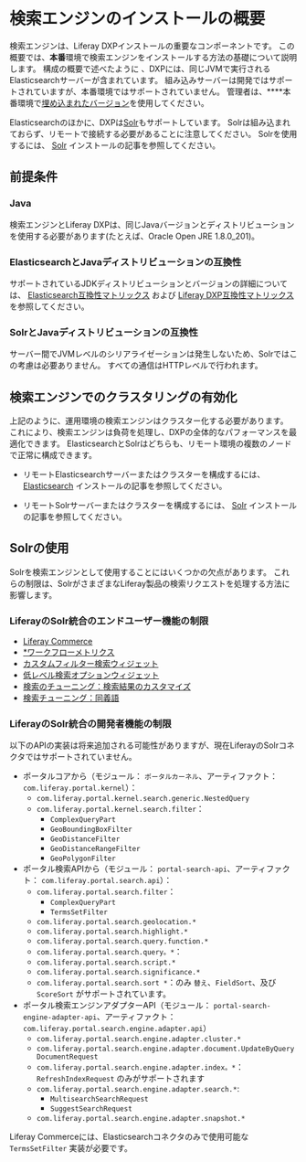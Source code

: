 # 検索エンジンのインストールの概要

検索エンジンは、Liferay DXPインストールの重要なコンポーネントです。 この概要では、**本番**環境で検索エンジンをインストールする方法の基礎について説明します。
構成の概要で述べたように 、DXPには、同じJVMで実行されるElasticsearchサーバーが含まれています。 組み込みサーバーは開発ではサポートされていますが、本番環境ではサポートされていません。 管理者は、****本番環境で[埋め込まれたバージョン](https://help.liferay.com/hc/en-us/articles/360029031631-Elasticsearch#embedded-vs-remote-operation-mode)を使用してください。

Elasticsearchのほかに、DXPは[Solr](http://lucene.apache.org/solr)もサポートしています。 Solrは組み込まれておらず、リモートで接続する必要があることに注意してください。 Solrを使用するには、 [Solr](https://help.liferay.com/hc/articles/360032264052-Installing-Solr) インストールの記事を参照してください。

## 前提条件

### Java

検索エンジンとLiferay DXPは、同じJavaバージョンとディストリビューションを使用する必要があります(たとえば、Oracle Open JRE 1.8.0\_201)。

### ElasticsearchとJavaディストリビューションの互換性

サポートされているJDKディストリビューションとバージョンの詳細については、 [Elasticsearch互換性マトリックス](https://www.elastic.co/support/matrix#matrix_jvm) および [Liferay DXP互換性マトリックス](https://help.liferay.com/hc/sections/360002103292-Compatibility-Matrix) を参照してください。

### SolrとJavaディストリビューションの互換性

サーバー間でJVMレベルのシリアライゼーションは発生しないため、Solrではこの考慮は必要ありません。 すべての通信はHTTPレベルで行われます。

## 検索エンジンでのクラスタリングの有効化

上記のように、運用環境の検索エンジンはクラスター化する必要があります。 これにより、検索エンジンは負荷を処理し、DXPの全体的なパフォーマンスを最適化できます。 ElasticsearchとSolrはどちらも、リモート環境の複数のノードで正常に構成できます。

  - リモートElasticsearchサーバーまたはクラスターを構成するには、 [Elasticsearch](https://help.liferay.com/hc/articles/360028711132-Installing-Elasticsearch) インストールの記事を参照してください。

  - リモートSolrサーバーまたはクラスターを構成するには、 [Solr](https://help.liferay.com/hc/articles/360032264052-Installing-Solr) インストールの記事を参照してください。

## Solrの使用

Solrを検索エンジンとして使用することにはいくつかの欠点があります。 これらの制限は、SolrがさまざまなLiferay製品の検索リクエストを処理する方法に影響します。

### LiferayのSolr統合のエンドユーザー機能の制限

  - [Liferay Commerce](https://help.liferay.com/hc/en-us/articles/360017869952)
  - [*ワークフローメトリクス](https://help.liferay.com/hc/en-us/articles/360029042071-Workflow-Metrics-The-Service-Level-Agreement-SLA-)
  - [カスタムフィルター検索ウィジェット](https://help.liferay.com/hc/en-us/articles/360028721272-Filtering-Search-Results-with-the-Custom-Filter-Widget)
  - [低レベル検索オプションウィジェット](https://help.liferay.com/hc/en-us/articles/360032607571-Low-Level-Search-Options-Searching-Additional-or-Alternate-Indexes)
  - [検索のチューニング：検索結果のカスタマイズ](https://help.liferay.com/hc/en-us/articles/360034473872-Search-Tuning-Customizing-Search-Results)
  - [検索チューニング：同義語](https://help.liferay.com/hc/articles/360034473852-Search-Tuning-Synonym-Sets)

### LiferayのSolr統合の開発者機能の制限

以下のAPIの実装は将来追加される可能性がありますが、現在LiferayのSolrコネクタではサポートされていません。

  - ポータルコアから（モジュール： `ポータルカーネル`、アーティファクト： `com.liferay.portal.kernel`）：
      - `com.liferay.portal.kernel.search.generic.NestedQuery`
      - `com.liferay.portal.kernel.search.filter`：
          - `ComplexQueryPart`
          - `GeoBoundingBoxFilter`
          - `GeoDistanceFilter`
          - `GeoDistanceRangeFilter`
          - `GeoPolygonFilter`
  - ポータル検索APIから（モジュール： `portal-search-api`、アーティファクト： `com.liferay.portal.search.api`）：
      - `com.liferay.portal.search.filter`：
          - `ComplexQueryPart`
          - `TermsSetFilter`
      - `com.liferay.portal.search.geolocation.*`
      - `com.liferay.portal.search.highlight.*`
      - `com.liferay.portal.search.query.function.*`
      - `com.liferay.portal.search.query。*`：
      - `com.liferay.portal.search.script.*`
      - `com.liferay.portal.search.significance.*`
      - `com.liferay.portal.search.sort *`：のみ `替え`、`FieldSort`、及び `ScoreSort` がサポートされています。
  - ポータル検索エンジンアダプターAPI（モジュール： `portal-search-engine-adapter-api`、アーティファクト： `com.liferay.portal.search.engine.adapter.api`）
      - `com.liferay.portal.search.engine.adapter.cluster.*`
      - `com.liferay.portal.search.engine.adapter.document.UpdateByQueryDocumentRequest`
      - `com.liferay.portal.search.engine.adapter.index。*`： `RefreshIndexRequest` のみがサポートされます
      - `com.liferay.portal.search.engine.adapter.search.*`:
          - `MultisearchSearchRequest`
          - `SuggestSearchRequest`
      - `com.liferay.portal.search.engine.adapter.snapshot.*`

Liferay Commerceには、Elasticsearchコネクタのみで使用可能な `TermsSetFilter` 実装が必要です。
